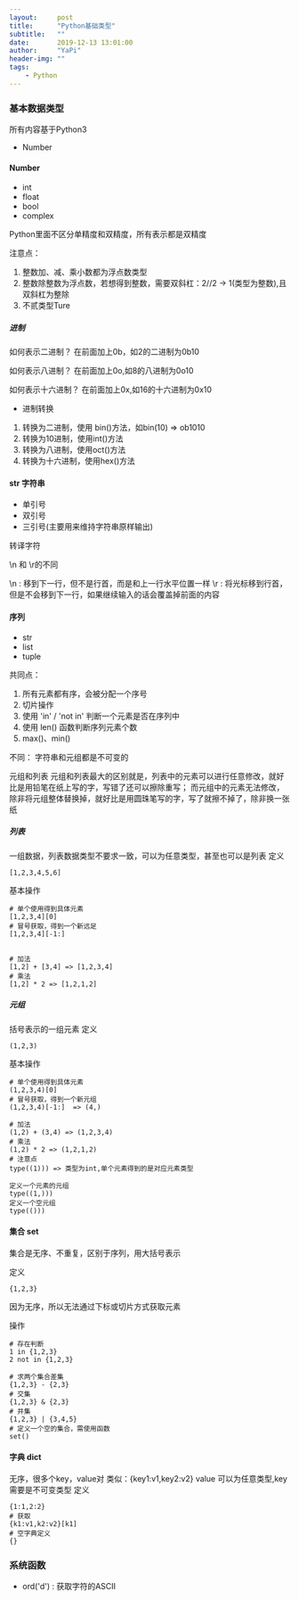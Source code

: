 ```yaml
---
layout:     post
title:      "Python基础类型"
subtitle:   ""
date:       2019-12-13 13:01:00
author:     "YaPi"
header-img: ""
tags:
    - Python
---
```


### 基本数据类型
所有内容基于Python3
- Number

#### Number
- int
- float
- bool
- complex

Python里面不区分单精度和双精度，所有表示都是双精度

注意点：

1. 整数加、减、乘小数都为浮点数类型
2. 整数除整数为浮点数，若想得到整数，需要双斜杠：2//2 -> 1(类型为整数),且
双斜杠为整除
3. 不贰类型Ture   
   
##### 进制

如何表示二进制？
在前面加上0b，如2的二进制为0b10

如何表示八进制？
在前面加上0o,如8的八进制为0o10

如何表示十六进制？
在前面加上0x,如16的十六进制为0x10

- 进制转换

1. 转换为二进制，使用 bin()方法，如bin(10) => ob1010
2. 转换为10进制，使用int()方法
3. 转换为八进制，使用oct()方法
4. 转换为十六进制，使用hex()方法


#### str 字符串

- 单引号
- 双引号
- 三引号(主要用来维持字符串原样输出)


转译字符

\n 和 \r的不同

\n : 移到下一行，但不是行首，而是和上一行水平位置一样
\r : 将光标移到行首，但是不会移到下一行，如果继续输入的话会覆盖掉前面的内容

#### 序列

- str
- list
- tuple

共同点：
1. 所有元素都有序，会被分配一个序号
2. 切片操作
3. 使用 'in' / 'not in' 判断一个元素是否在序列中
4. 使用 len() 函数判断序列元素个数
5. max()、min()

不同：
字符串和元组都是不可变的

元组和列表
元组和列表最大的区别就是，列表中的元素可以进行任意修改，就好比是用铅笔在纸上写的字，写错了还可以擦除重写；
而元组中的元素无法修改，除非将元组整体替换掉，就好比是用圆珠笔写的字，写了就擦不掉了，除非换一张纸

##### 列表
一组数据，列表数据类型不要求一致，可以为任意类型，甚至也可以是列表
定义
```shell
[1,2,3,4,5,6]
```

基本操作

```shell
# 单个使用得到具体元素
[1,2,3,4][0]
# 冒号获取，得到一个新远足
[1,2,3,4][-1:]


# 加法
[1,2] + [3,4] => [1,2,3,4]
# 乘法
[1,2] * 2 => [1,2,1,2]
```

##### 元组
括号表示的一组元素
定义
```shell
(1,2,3)
```

基本操作

```shell
# 单个使用得到具体元素
(1,2,3,4)[0]
# 冒号获取，得到一个新元组
(1,2,3,4)[-1:]  => (4,)

# 加法
(1,2) + (3,4) => (1,2,3,4)
# 乘法
(1,2) * 2 => (1,2,1,2)
# 注意点
type((1))) => 类型为int,单个元素得到的是对应元素类型

定义一个元素的元组
type((1,)))
定义一个空元组
type(()))
```

#### 集合 set
集合是无序、不重复，区别于序列，用大括号表示

定义
```shell
{1,2,3}
```
因为无序，所以无法通过下标或切片方式获取元素

操作

```shell
# 存在判断
1 in {1,2,3}
2 not in {1,2,3}

# 求两个集合差集
{1,2,3} - {2,3}
# 交集
{1,2,3} & {2,3}
# 并集
{1,2,3} | {3,4,5}
# 定义一个空的集合，需使用函数
set()
```

#### 字典 dict
无序，很多个key，value对
类似：{key1:v1,key2:v2}
value 可以为任意类型,key需要是不可变类型
定义
```shell
{1:1,2:2}
# 获取
{k1:v1,k2:v2}[k1]
# 空字典定义
{}
```


### 系统函数
- ord('d') : 获取字符的ASCII